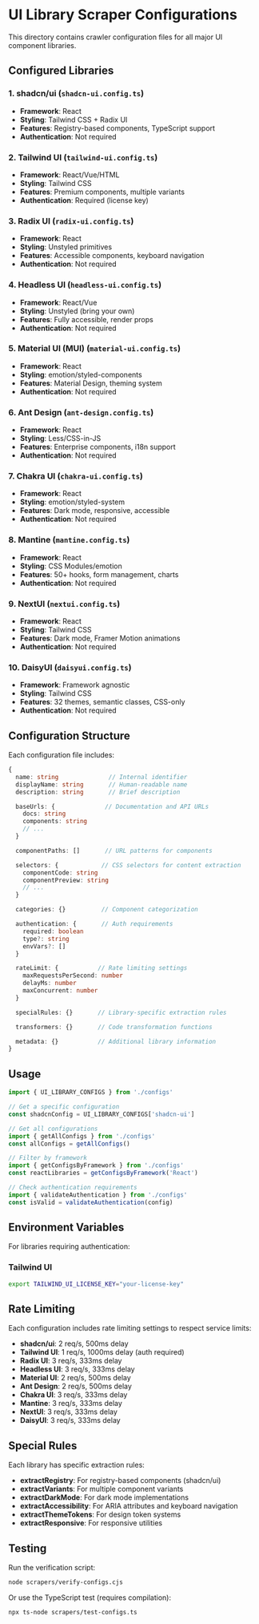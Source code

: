 # UI Library Scraper Configurations

This directory contains crawler configuration files for all major UI component libraries.

## Configured Libraries

### 1. **shadcn/ui** (`shadcn-ui.config.ts`)
- **Framework**: React
- **Styling**: Tailwind CSS + Radix UI
- **Features**: Registry-based components, TypeScript support
- **Authentication**: Not required

### 2. **Tailwind UI** (`tailwind-ui.config.ts`)
- **Framework**: React/Vue/HTML
- **Styling**: Tailwind CSS
- **Features**: Premium components, multiple variants
- **Authentication**: Required (license key)

### 3. **Radix UI** (`radix-ui.config.ts`)
- **Framework**: React
- **Styling**: Unstyled primitives
- **Features**: Accessible components, keyboard navigation
- **Authentication**: Not required

### 4. **Headless UI** (`headless-ui.config.ts`)
- **Framework**: React/Vue
- **Styling**: Unstyled (bring your own)
- **Features**: Fully accessible, render props
- **Authentication**: Not required

### 5. **Material UI (MUI)** (`material-ui.config.ts`)
- **Framework**: React
- **Styling**: emotion/styled-components
- **Features**: Material Design, theming system
- **Authentication**: Not required

### 6. **Ant Design** (`ant-design.config.ts`)
- **Framework**: React
- **Styling**: Less/CSS-in-JS
- **Features**: Enterprise components, i18n support
- **Authentication**: Not required

### 7. **Chakra UI** (`chakra-ui.config.ts`)
- **Framework**: React
- **Styling**: emotion/styled-system
- **Features**: Dark mode, responsive, accessible
- **Authentication**: Not required

### 8. **Mantine** (`mantine.config.ts`)
- **Framework**: React
- **Styling**: CSS Modules/emotion
- **Features**: 50+ hooks, form management, charts
- **Authentication**: Not required

### 9. **NextUI** (`nextui.config.ts`)
- **Framework**: React
- **Styling**: Tailwind CSS
- **Features**: Dark mode, Framer Motion animations
- **Authentication**: Not required

### 10. **DaisyUI** (`daisyui.config.ts`)
- **Framework**: Framework agnostic
- **Styling**: Tailwind CSS
- **Features**: 32 themes, semantic classes, CSS-only
- **Authentication**: Not required

## Configuration Structure

Each configuration file includes:

```typescript
{
  name: string              // Internal identifier
  displayName: string       // Human-readable name
  description: string       // Brief description

  baseUrls: {              // Documentation and API URLs
    docs: string
    components: string
    // ...
  }

  componentPaths: []       // URL patterns for components

  selectors: {            // CSS selectors for content extraction
    componentCode: string
    componentPreview: string
    // ...
  }

  categories: {}          // Component categorization

  authentication: {       // Auth requirements
    required: boolean
    type?: string
    envVars?: []
  }

  rateLimit: {           // Rate limiting settings
    maxRequestsPerSecond: number
    delayMs: number
    maxConcurrent: number
  }

  specialRules: {}       // Library-specific extraction rules

  transformers: {}       // Code transformation functions

  metadata: {}           // Additional library information
}
```

## Usage

```typescript
import { UI_LIBRARY_CONFIGS } from './configs'

// Get a specific configuration
const shadcnConfig = UI_LIBRARY_CONFIGS['shadcn-ui']

// Get all configurations
import { getAllConfigs } from './configs'
const allConfigs = getAllConfigs()

// Filter by framework
import { getConfigsByFramework } from './configs'
const reactLibraries = getConfigsByFramework('React')

// Check authentication requirements
import { validateAuthentication } from './configs'
const isValid = validateAuthentication(config)
```

## Environment Variables

For libraries requiring authentication:

### Tailwind UI
```bash
export TAILWIND_UI_LICENSE_KEY="your-license-key"
```

## Rate Limiting

Each configuration includes rate limiting settings to respect service limits:

- **shadcn/ui**: 2 req/s, 500ms delay
- **Tailwind UI**: 1 req/s, 1000ms delay (auth required)
- **Radix UI**: 3 req/s, 333ms delay
- **Headless UI**: 3 req/s, 333ms delay
- **Material UI**: 2 req/s, 500ms delay
- **Ant Design**: 2 req/s, 500ms delay
- **Chakra UI**: 3 req/s, 333ms delay
- **Mantine**: 3 req/s, 333ms delay
- **NextUI**: 3 req/s, 333ms delay
- **DaisyUI**: 3 req/s, 333ms delay

## Special Rules

Each library has specific extraction rules:

- **extractRegistry**: For registry-based components (shadcn/ui)
- **extractVariants**: For multiple component variants
- **extractDarkMode**: For dark mode implementations
- **extractAccessibility**: For ARIA attributes and keyboard navigation
- **extractThemeTokens**: For design token systems
- **extractResponsive**: For responsive utilities

## Testing

Run the verification script:
```bash
node scrapers/verify-configs.cjs
```

Or use the TypeScript test (requires compilation):
```bash
npx ts-node scrapers/test-configs.ts
```